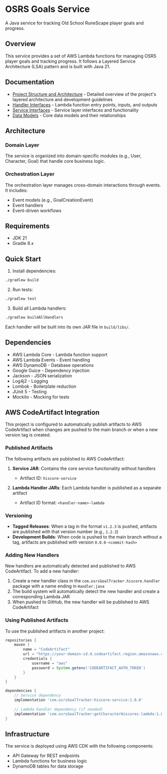 # OSRS Goals Service

A Java service for tracking Old School RuneScape player goals and progress.

## Overview

This service provides a set of AWS Lambda functions for managing OSRS player goals and tracking progress. It follows a Layered Service Architecture (LSA) pattern and is built with Java 21.

## Documentation

- [Project Structure and Architecture](docs/ARCHITECTURE.md) - Detailed overview of the project's layered architecture and development guidelines
- [Handler Interfaces](docs/HANDLERS.md) - Lambda function entry points, inputs, and outputs
- [Service Interfaces](docs/SERVICES.md) - Service layer interfaces and functionality
- [Data Models](docs/MODELS.md) - Core data models and their relationships

## Architecture

### Domain Layer
The service is organized into domain-specific modules (e.g., User, Character, Goal) that handle core business logic.

### Orchestration Layer
The orchestration layer manages cross-domain interactions through events. It includes:
- Event models (e.g., GoalCreationEvent)
- Event handlers
- Event-driven workflows

## Requirements

- JDK 21
- Gradle 8.x

## Quick Start

1. Install dependencies:
```bash
./gradlew build
```

2. Run tests:
```bash
./gradlew test
```

3. Build all Lambda handlers:
```bash
./gradlew buildAllHandlers
```

Each handler will be built into its own JAR file in `build/libs/`.

## Dependencies

- AWS Lambda Core - Lambda function support
- AWS Lambda Events - Event handling
- AWS DynamoDB - Database operations
- Google Guice - Dependency injection
- Jackson - JSON serialization
- Log4j2 - Logging
- Lombok - Boilerplate reduction
- JUnit 5 - Testing
- Mockito - Mocking for tests

## AWS CodeArtifact Integration

This project is configured to automatically publish artifacts to AWS CodeArtifact when changes are pushed to the main branch or when a new version tag is created.

### Published Artifacts

The following artifacts are published to AWS CodeArtifact:

1. **Service JAR**: Contains the core service functionality without handlers
   - Artifact ID: `hiscore-service`

2. **Lambda Handler JARs**: Each Lambda handler is published as a separate artifact
   - Artifact ID format: `<handler-name>-lambda`

### Versioning

- **Tagged Releases**: When a tag in the format `v1.2.3` is pushed, artifacts are published with that version number (e.g., `1.2.3`)
- **Development Builds**: When code is pushed to the main branch without a tag, artifacts are published with version `0.0.0-<commit-hash>`

### Adding New Handlers

New handlers are automatically detected and published to AWS CodeArtifact. To add a new handler:

1. Create a new handler class in the `com.osrsGoalTracker.hiscore.handler` package with a name ending in `Handler.java`
2. The build system will automatically detect the new handler and create a corresponding Lambda JAR
3. When pushed to GitHub, the new handler will be published to AWS CodeArtifact

### Using Published Artifacts

To use the published artifacts in another project:

```gradle
repositories {
    maven {
        name = "CodeArtifact"
        url = "https://your-domain-id.d.codeartifact.region.amazonaws.com/maven/your-repo/"
        credentials {
            username = "aws"
            password = System.getenv('CODEARTIFACT_AUTH_TOKEN')
        }
    }
}

dependencies {
    // Service dependency
    implementation 'com.osrsGoalTracker:hiscore-service:1.0.0'
    
    // Lambda handler dependency (if needed)
    implementation 'com.osrsGoalTracker:getCharacterHiscores-lambda:1.0.0'
}
```

## Infrastructure

The service is deployed using AWS CDK with the following components:

- API Gateway for REST endpoints
- Lambda functions for business logic
- DynamoDB tables for data storage 
